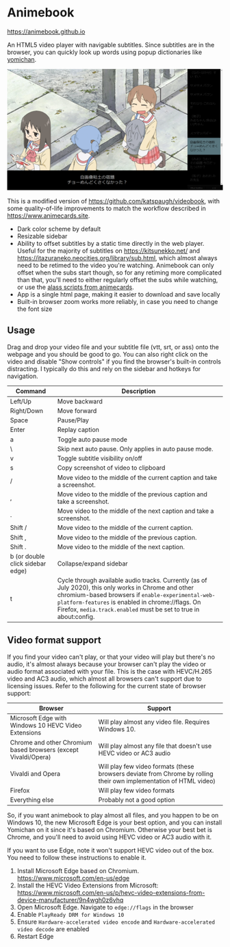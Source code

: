 # Animebook
https://animebook.github.io

An HTML5 video player with navigable subtitles. Since subtitles are in the browser, you can quickly look up words using popup dictionaries like [yomichan](https://foosoft.net/projects/yomichan/).

![Animebook Screenshot](screenshot.png)

This is a modified version of https://github.com/katspaugh/videobook, with some quality-of-life improvements to match the workflow described in https://www.animecards.site.
- Dark color scheme by default
- Resizable sidebar
- Ability to offset subtitles by a static time directly in the web player. Useful for the majority of subtitles on https://kitsunekko.net/ and https://itazuraneko.neocities.org/library/sub.html, which almost always need to be retimed to the video you're watching. Animebook can only offset when the subs start though, so for any retiming more complicated than that, you'll need to either regularly offset the subs while watching, or use the [alass scripts from animecards](https://www.animecards.site/#h.p_JJ4k20WaHvx2).
- App is a single html page, making it easier to download and save locally
- Built-in browser zoom works more reliably, in case you need to change the font size

## Usage
Drag and drop your video file and your subtitle file (vtt, srt, or ass) onto the webpage and you should be good to go. You can also right click on the video and disable "Show controls" if you find the browser's built-in controls distracting. I typically do this and rely on the sidebar and hotkeys for navigation.

| Command | Description |
|---|---|
| Left/Up | Move backward |
| Right/Down | Move forward |
| Space | Pause/Play |
| Enter | Replay caption |
| a | Toggle auto pause mode |
| \ | Skip next auto pause. Only applies in auto pause mode. |
| v | Toggle subtitle visibility on/off |
| s | Copy screenshot of video to clipboard |
| / | Move video to the middle of the current caption and take a screenshot. |
| , | Move video to the middle of the previous caption and take a screenshot. |
| . | Move video to the middle of the next caption and take a screenshot. |
| Shift / | Move video to the middle of the current caption. |
| Shift , | Move video to the middle of the previous caption. |
| Shift . | Move video to the middle of the next caption. |
| b (or double click sidebar edge) | Collapse/expand sidebar |
| t | Cycle through available audio tracks. Currently (as of July 2020), this only works in Chrome and other chromium-based browsers if ``enable-experimental-web-platform-features`` is enabled in chrome://flags. On Firefox, ``media.track.enabled`` must be set to true in about:config. |


## Video format support

If you find your video can't play, or that your video will play but there's no audio, it's almost always because your browser can't play the video or audio format associated with your file. This is the case with HEVC/H.265 video and AC3 audio, which almost all browsers can't support due to licensing issues. Refer to the following for the current state of browser support:

| Browser | Support |
|---|---|
|Microsoft Edge with Windows 10 HEVC Video Extensions|Will play almost any video file. Requires Windows 10.|
| Chrome and other Chromium based browsers (except Vivaldi/Opera)|Will play almost any file that doesn't use HEVC video or AC3 audio|
|Vivaldi and Opera|Will play few video formats (these browsers deviate from Chrome by rolling their own implementation of HTML video)|
|Firefox|Will play few video formats|
|Everything else|Probably not a good option|

So, if you want animebook to play almost all files, and you happen to be on Windows 10, the new Microsoft Edge is your best option, and you can install Yomichan on it since it's based on Chromium. Otherwise your best bet is Chrome, and you'll need to avoid using HEVC video or AC3 audio with it.

If you want to use Edge, note it won't support HEVC video out of the box. You need to follow these instructions to enable it.
1. Install Microsoft Edge based on Chromium. https://www.microsoft.com/en-us/edge
1. Install the HEVC Video Extensions from Microsoft: https://www.microsoft.com/en-us/p/hevc-video-extensions-from-device-manufacturer/9n4wgh0z6vhq
1. Open Microsoft Edge. Navigate to ``edge://flags`` in the browser
1. Enable ``PlayReady DRM for Windows 10``
1. Ensure ``Hardware-accelerated video encode`` and ``Hardware-accelerated video decode`` are enabled
1. Restart Edge